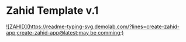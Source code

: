 # Zahid Template v.1

[![ZAHID](https://readme-typing-svg.demolab.com/?lines=create-zahid-app;create-zahid-app@latest;may be comming;)](https://git.io/typing-svg)
